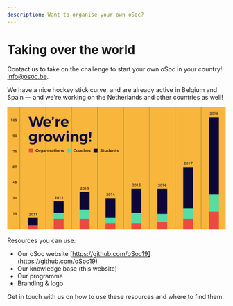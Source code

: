 ```yaml
---
description: Want to organise your own oSoc?
---
```


# Taking over the world

Contact us to take on the challenge to start your own oSoc in your country! [info@osoc.be](mailto:info@osoc.be).

We have a nice hockey stick curve, and are already active in Belgium and Spain — and we're working on the Netherlands and other countries as well!

![](../.gitbook/assets/osoc-growing.png)

Resources you can use:

* Our oSoc website [https://github.com/oSoc19](https://github.com/oSoc19)
* Our knowledge base \(this website\)
* Our programme
* Branding & logo

Get in touch with us on how to use these resources and where to find them.

